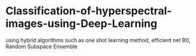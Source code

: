 # Classification-of-hyperspectral-images-using-Deep-Learning
using hybrid algorithms such as one shot learning method, efficient net B0, Random Subspace Ensemble
